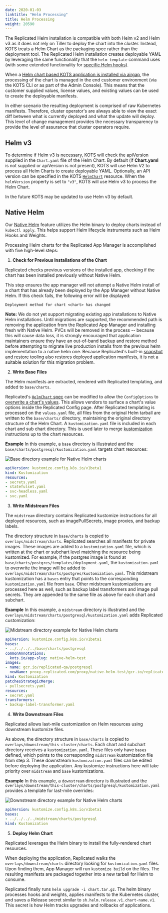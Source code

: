 ```yaml
---
date: 2020-01-03
linktitle: "Helm Processing"
title: Helm Processing
weight: 20590
---
```


The Replicated Helm installation is compatible with both Helm v2 and Helm v3 as it does not rely on Tiller to deploy the chart into the cluster. Instead, KOTS treats a Helm Chart as the packaging spec rather than the deployment tool. The Replicated Helm installation creates deployable YAML by leveraging the same functionality that the `helm template` command uses (with some extended functionality for [specific Helm hooks](/vendor/packaging/cleaning-up-jobs/#helm-charts)).

When a [Helm chart based KOTS application is installed via airgap](/vendor/helm/helm-airgap-builder), the processing of the chart is managed in the end customer environment (via the KOTS CLI or as part of the Admin Console). This means that the customer supplied values, license values, and existing values can be used to create the deployable manifests. 


In either scenario the resulting deployment is comprised of raw Kubernetes manifests. Therefore, cluster operator's are always able to view the exact diff between what is currently deployed and what the update will deploy. This level of change management provides the necessary transparency to provide the level of assurance that cluster operators require.

## Helm v3

To determine if Helm v3 is necessary, KOTS will check the apiVersion supplied in the `Chart.yaml` file of the Helm Chart. By default (if **Chart.yaml** is not supplied or apiVersion is not present), KOTS will use Helm V2 to process all Helm Charts to create deployable YAML. Optionally, an API version can be specified in the KOTS [`HelmChart`](https://kots.io/reference/v1beta1/helmchart/) resource. When the `helmVersion` property is set to `"v3"`, KOTS will use Helm v3 to process the Helm Chart.

In the future KOTS may be updated to use Helm v3 by default.

## Native Helm

Our [Native Helm](https://kots.io/vendor/helm/using-native-helm-charts/) feature utilizes the Helm binary to deploy charts instead of `kubectl apply`. This helps support Helm lifecycle instruments such as Helm Hooks and Weights. 

Processing Helm charts for the Replicated App Manager is accomplished with five high-level steps:

1) **Check for Previous Installations of the Chart**

Replicated checks previous versions of the installed app, checking if the chart has been installed previously without Native Helm.

This step ensures the app manager will not attempt a Native Helm install of a chart that has already been deployed by the App Manager without Native Helm. If this check fails, the following error will be displayed:
```
Deployment method for chart <chart> has changed
```
**Note:** We do not yet support migrating existing app installations to Native Helm installations. Until migrations are supported, the recommended path is removing the application from the Replicated App Manager and installing fresh with Native Helm. PVCs will be removed in the process -- because this will cause data loss, it is strongly encouraged that application maintainers ensure they have an out-of-band backup and restore method before attempting to migrate live production installs from the previous helm implementation to a native helm one. Because Replicated's built-in [snapshot and restore](/vendor/snapshots/overview) tooling also restores deployed application manifests, it is not a suitable solution for this migration problem.
   
   
2) **Write Base Files**

The Helm manifests are extracted, rendered with Replicated templating, and added to `base/charts`.

Replicated's [`HelmChart` spec](https://kots.io/reference/v1beta1/helmchart/) can be modified to allow the `ConfigOptions` to [overwrite a chart's values](https://kots.io/reference/v1beta1/helmchart/#values). This allows vendors to surface a chart's value options inside the Replicated Config page. After Replicated templating is processed on the `values.yaml` file, all files from the original Helm tarball are written to the `base/charts/` directory, maintaining the original directory structure of the Helm Chart. A `kustomization.yaml` file is included in each chart and sub chart directory. This is used later to merge [kustomization](https://kustomize.io) instructions up to the chart resources.

**Example**
	In this example, a `base` directory is illustrated and the `base/charts/postgresql/kustomization.yaml` targets chart resources:

![Base directory example for Native Helm charts](/images/native-helm-base.png)

```yaml
apiVersion: kustomize.config.k8s.io/v1beta1
kind: Kustomization
resources:
- secrets.yaml
- statefulset.yaml
- svc-headless.yaml
- svc.yaml
```
   
   
3) **Write Midstream Files**

The `midstream` directory contains Replicated kustomize instructions for all deployed resources, such as imagePullSecrets, image proxies, and backup labels.

The directory structure in `base/charts` is copied to `overlays/midstream/charts`. Replicated searches all manifests for private images. These images are added to a `kustomization.yaml` file, which is written at the chart or subchart level matching the resource being kustomized. For example, if the postgres image is found at `base/charts/postgres/templates/deployment.yaml`, the `kustomization.yaml` to overwrite the image will be added to `overlays/midstream/charts/postgres/kustomization.yaml`. This midstream kustomization has a `bases` entry that points to the corresponding `kustomization.yaml` file from `base`. Other midstream kustomizations are processed here as well, such as backup label transformers and image pull secrets. They are appended to the same file as above for each chart and subchart.

**Example**
	In this example, a `midstream` directory is illustrated and the `overlays/midstream/charts/postgresql/kustomization.yaml` adds Replicated customization:

![Midstream directory example for Native Helm charts](/images/native-helm-midstream.png)

```yaml
apiVersion: kustomize.config.k8s.io/v1beta1
bases:
- ../../../../base/charts/postgresql
commonAnnotations:
  kots.io/app-slug: native-helm-test
images:
- name: gcr.io/replicated-qa/postgresql
  newName: proxy.replicated.com/proxy/native-helm-test/gcr.io/replicated-qa/postgresql
kind: Kustomization
patchesStrategicMerge:
- pullsecrets.yaml
resources:
- secret.yaml
transformers:
- backup-label-transformer.yaml
```
   
   
4) **Write Downstream Files**

Replicated allows last-mile customization on Helm resources using downstream kustomize files. 

As above, the directory structure in `base/charts` is copied to `overlays/downstream/this-cluster/charts`. Each chart and subchart directory receives a `kustomization.yaml`. These files only have `bases` defined, which points to the corresponding `midstream` kustomization file from step 3. These downstream `kustomization.yaml` files can be edited before deploying the application. Any kustomize instructions here will take priority over `midstream` and `base` kustomizations.

**Example**
	In this example, a `downstream` directory is illustrated and the `overlays/downstream/this-cluster/charts/postgresql/kustomization.yaml` provides a template for last-mile overrides:

![Downstream directory example for Native Helm charts](/images/native-helm-downstream.png)

```yaml
apiVersion: kustomize.config.k8s.io/v1beta1
bases:
- ../../../../midstream/charts/postgresql
kind: Kustomization

```
   

5) **Deploy Helm Chart**

Replicated leverages the Helm binary to install the fully-rendered chart resources.

When deploying the application, Replicated walks the `overlays/downstream/charts` directory looking for `kustomization.yaml` files. Upon finding them, App Manager will run `kustomize build` on the files. The resulting manifests are packaged together into a new tarball for Helm to consume.

Replicated finally runs `helm upgrade -i chart.tar.gz`. The helm binary processes hooks and weights, applies manifests to the Kubernetes cluster, and saves a Release secret similar to `sh.helm.release.v1.chart-name.v1`. This secret is how Helm tracks upgrades and rollbacks of applications.

